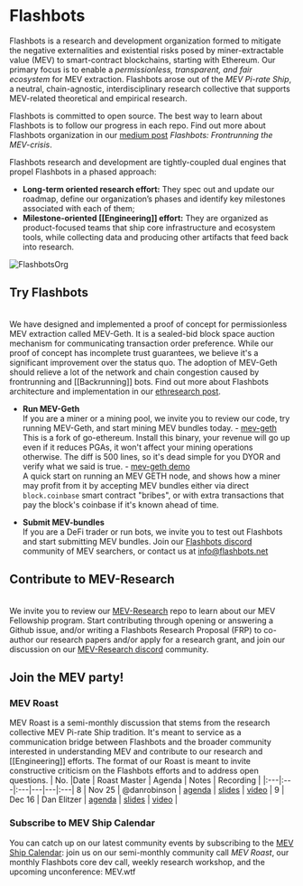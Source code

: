 # Flashbots

Flashbots is a research and development organization formed to mitigate the negative externalities and existential risks posed by miner-extractable value (MEV) to smart-contract blockchains, starting with Ethereum. Our primary focus is to enable a _permissionless, transparent, and fair ecosystem_ for MEV extraction. Flashbots arose out of the _MEV Pi-rate Ship_, a neutral, chain-agnostic, interdisciplinary research collective that supports MEV-related theoretical and empirical research.

Flashbots is committed to open source. The best way to learn about Flashbots is to follow our progress in each repo. Find out more about Flashbots organization in our [medium post](https://medium.com/flashbots/frontrunning-the-mev-crisis-40629a613752) _Flashbots: Frontrunning the MEV-crisis_.

Flashbots research and development are tightly-coupled dual engines that propel Flashbots in a phased approach:

- **Long-term oriented research effort:** They spec out and update our roadmap, define our organization’s phases and identify key milestones associated with each of them;
- **Milestone-oriented [[Engineering]] effort:** They are organized as product-focused teams that ship core infrastructure and ecosystem tools, while collecting data and producing other artifacts that feed back into research.

![FlashbotsOrg](FlashbotsOrgChart.png)

## Try Flashbots

</br> We have designed and implemented a proof of concept for permissionless MEV extraction called MEV-Geth. It is a sealed-bid block space auction mechanism for communicating transaction order preference. While our proof of concept has incomplete trust guarantees, we believe it's a significant improvement over the status quo. The adoption of MEV-Geth should relieve a lot of the network and chain congestion caused by frontrunning and [[Backrunning]] bots. Find out more about Flashbots architecture and implementation in our [ethresearch post](https://ethresear.ch/t/flashbots-frontrunning-the-mev-crisis/8251).

- **Run MEV-Geth**
  </br> If you are a miner or a mining pool, we invite you to review our code, try running MEV-Geth, and start mining MEV bundles today. - [mev-geth](https://github.com/flashbots/mev-geth)
  </br> This is a fork of go-ethereum. Install this binary, your revenue will go up even if it reduces PGAs, it won't affect your mining operations otherwise. The diff is 500 lines, so it's dead simple for you DYOR and verify what we said is true. - [mev-geth demo](https://github.com/flashbots/mev-geth-demo)
  </br> A quick start on running an MEV GETH node, and shows how a miner may profit from it by accepting MEV bundles either via direct `block.coinbase` smart contract "bribes", or with extra transactions that pay the block's coinbase if it's known ahead of time.

- **Submit MEV-bundles**
  </br> If you are a DeFi trader or run bots, we invite you to test out Flashbots and start submitting MEV bundles. Join our [Flashbots discord](https://discord.gg/3TjWjBerRb) community of MEV searchers, or contact us at info@flashbots.net

## Contribute to MEV-Research

</br> We invite you to review our [MEV-Research](https://github.com/flashbots/mev-research) repo to learn about our MEV Fellowship program. Start contributing through opening or answering a Github issue, and/or writing a Flashbots Research Proposal (FRP) to co-author our research papers and/or apply for a research grant, and join our discussion on our [MEV-Research discord](https://discord.gg/9yuuZendEy) community.

## Join the MEV party!

### MEV Roast

MEV Roast is a semi-monthly discussion that stems from the research collective MEV Pi-rate Ship tradition. It's meant to service as a communication bridge between Flashbots and the broader community interested in understanding MEV and contribute to our research and [[Engineering]] efforts. The format of our Roast is meant to invite constructive criticism on the Flashbots efforts and to address open questions.
| No. |Date | Roast Master | Agenda | Notes | Recording |
|:---|:---|:---|---|---|:---|
8 | Nov 25 | @danrobinson | [agenda](https://github.com/flashbots/pm/issues/1) | [slides](https://docs.google.com/presentation/d/1R0P-ypkiPJw-re0oKlkXkCF03UaVq_0fVnO9J0ewh1Q/edit?usp=sharing) | [video](https://drive.google.com/file/d/1bMwtTKtOITYr2DV_59RngOQADL4I3cWR/view?usp=sharing) |
9 | Dec 16 | Dan Elitzer | [agenda](https://github.com/flashbots/pm/issues/2) | [slides](https://docs.google.com/presentation/d/1fh-kdjnR-R6qpl3NE4wb6w2OAuMGBbSykKeCzM0ga6g/edit?usp=sharing) | [video](https://drive.google.com/file/d/1V2tJB6j7DVkQ9YKTShA5KACJNAk0kZje/view?usp=sharing) |

### Subscribe to MEV Ship Calendar

You can catch up on our latest community events by subscribing to the [MEV Ship Calendar](https://calendar.google.com/calendar/u/0/embed?src=c_7lurqn12ecl64li0ms3kse5vok@group.calendar.google.com): join us on our semi-monthly community call _MEV Roast_, our monthly Flashbots core dev call, weekly research workshop, and the upcoming unconference: MEV.wtf
